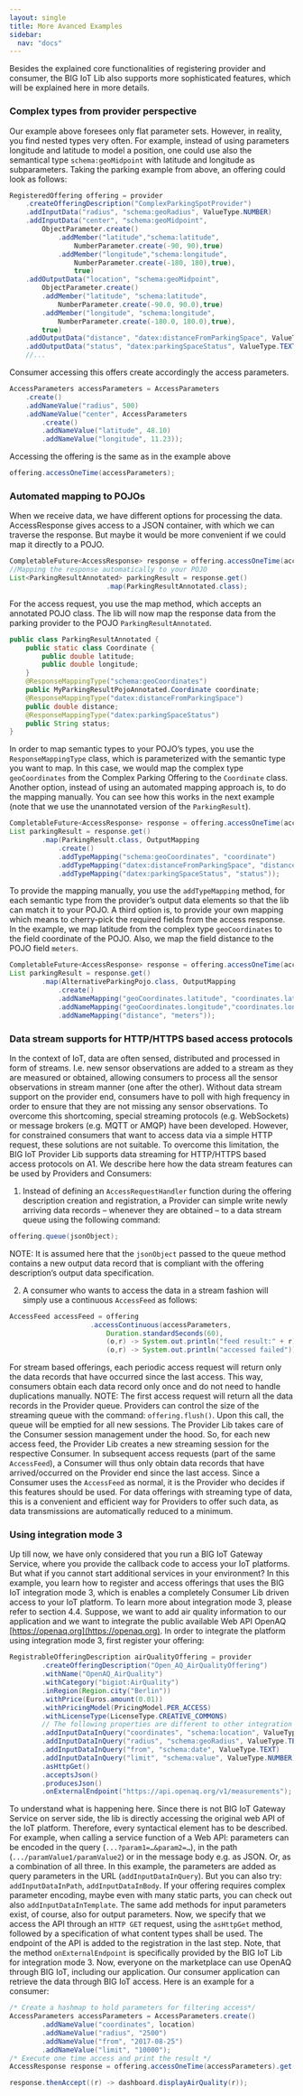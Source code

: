 ```yaml
---
layout: single
title: More Avanced Examples
sidebar: 
  nav: "docs"
---
```

Besides the explained core functionalities of registering provider and consumer, the BIG IoT Lib also supports more sophisticated features, which will be explained here in more details.

###	Complex types from provider perspective
Our example above foresees only flat parameter sets. However, in reality, you find nested types very often. For example, instead of using parameters longitude and latitude to model a position, one could use also the semantical type `schema:geoMidpoint` with latitude and longitude as subparameters. Taking the parking example from above, an offering could look as follows: 

```java
RegisteredOffering offering = provider
	.createOfferingDescription("ComplexParkingSpotProvider")
	.addInputData("radius", "schema:geoRadius", ValueType.NUMBER)
	.addInputData("center", "schema:geoMidpoint",
		ObjectParameter.create()
			.addMember("latitude","schema:latitude",
				NumberParameter.create(-90, 90),true)
			.addMember("longitude","schema:longitude",
				NumberParameter.create(-180, 180),true),
				true)
	.addOutputData("location", "schema:geoMidpoint",
		ObjectParameter.create()
		.addMember("latitude", "schema:latitude", 
			NumberParameter.create(-90.0, 90.0),true)
		.addMember("longitude", "schema:longitude", 
			NumberParameter.create(-180.0, 180.0),true),
		true)
	.addOutputData("distance", "datex:distanceFromParkingSpace", ValueType.NUMBER)
	.addOutputData("status", "datex:parkingSpaceStatus", ValueType.TEXT)
	//...
```

Consumer accessing this offers create accordingly the access parameters.

```java
AccessParameters accessParameters = AccessParameters
	.create()
	.addNameValue("radius", 500)
	.addNameValue("center", AccessParameters
		.create()
		.addNameValue("latitude", 48.10)
		.addNameValue("longitude", 11.23));
```

Accessing the offering is the same as in the example above 

```java
offering.accessOneTime(accessParameters);
```

###	Automated mapping to POJOs
When we receive data, we have different options for processing the data. AccessResponse gives access to a JSON container, with which we can traverse the response. But maybe it would be more convenient if we could map it directly to a POJO. 


```java
CompletableFuture<AccessResponse> response = offering.accessOneTime(accessParameters);
//Mapping the response automatically to your POJO
List<ParkingResultAnnotated> parkingResult = response.get()
						.map(ParkingResultAnnotated.class);
```

For the access request, you use the map method, which accepts an annotated POJO class. The lib will now map the response data from the parking provider to the POJO `ParkingResultAnnotated`. 

```java
public class ParkingResultAnnotated {
	public static class Coordinate {
		public double latitude;
		public double longitude;
	}
	@ResponseMappingType("schema:geoCoordinates")
	public MyParkingResultPojoAnnotated.Coordinate coordinate;
	@ResponseMappingType("datex:distanceFromParkingSpace")
	public double distance;
	@ResponseMappingType("datex:parkingSpaceStatus")
	public String status;	
}
```

In order to map semantic types to your POJO’s types, you use the `ResponseMappingType` class, which is parameterized with the semantic type you want to map. In this case, we would map the complex type `geoCoordinates` from the Complex Parking Offering to the `Coordinate` class. 
Another option, instead of using an automated mapping approach is, to do the mapping manually. You can see how this works in the next example (note that we use the unannotated version of the `ParkingResult`).

```java
CompletableFuture<AccessResponse> response = offering.accessOneTime(accessParameters);
List parkingResult = response.get()
		.map(ParkingResult.class, OutputMapping
			.create()
			.addTypeMapping("schema:geoCoordinates", "coordinate")
			.addTypeMapping("datex:distanceFromParkingSpace", "distance")
			.addTypeMapping("datex:parkingSpaceStatus", "status"));
```

To provide the mapping manually, you use the `addTypeMapping` method, for each semantic type from the provider’s output data elements so that the lib can match it to your POJO.
A third option is, to provide your own mapping which means to cherry-pick the required fields from the access response. In the example, we map latitude from the complex type `geoCoordinates` to the field coordinate of the POJO. Also, we map the field distance to the POJO field `meters`.

```java
CompletableFuture<AccessResponse> response = offering.accessOneTime(accessParameters);
List parkingResult = response.get()
		.map(AlternativeParkingPojo.class, OutputMapping
			.create()
			.addNameMapping("geoCoordinates.latitude", "coordinates.latitude")
			.addNameMapping("geoCoordinates.longitude","coordinates.longitude")
			.addNameMapping("distance", "meters"));
```

###	Data stream supports for HTTP/HTTPS based access protocols
In the context of IoT, data are often sensed, distributed and processed in form of streams. I.e. new sensor observations are added to a stream as they are measured or obtained, allowing consumers to process all the sensor observations in stream manner (one after the other). 
Without data stream support on the provider end, consumers have to poll with high frequency in order to ensure that they are not missing any sensor observations. To overcome this shortcoming, special streaming protocols (e.g. WebSockets) or message brokers (e.g. MQTT or AMQP) have been developed. 
However, for constrained consumers that want to access data via a simple HTTP request, these solutions are not suitable. 
To overcome this limitation, the BIG IoT Provider Lib supports data streaming for HTTP/HTTPS based access protocols on A1. 
We describe here how the data stream features can be used by Providers and Consumers:

1. Instead of defining an `AccessRequestHandler` function during the offering description creation and registration, a Provider can simple write newly arriving data records – whenever they are obtained – to a data stream queue using the following command:

```java
offering.queue(jsonObject);
```

NOTE: It is assumed here that the `jsonObject` passed to the queue method contains a new output data record that is compliant with the offering description’s output data specification. 

2. A consumer who wants to access the data in a stream fashion will simply use a continuous `AccessFeed` as follows: 

```java
AccessFeed accessFeed = offering
					.accessContinuous(accessParameters,
						Duration.standardSeconds(60), 
						(o,r) -> System.out.println("feed result:" + r), 
						(o,r) -> System.out.println("accessed failed"));
```

For stream based offerings, each periodic access request will return only the data records that have occurred since the last access. This way, consumers obtain each data record only once and do not need to handle duplications manually. 
NOTE: The first access request will return all the data records in the Provider queue. Providers can control the size of the streaming queue with the command:  `offering.flush()`. Upon this call, the queue will be emptied for all new sessions.
The Provider Lib takes care of the Consumer session management under the hood. So, for each new access feed, the Provider Lib creates a new streaming session for the respective Consumer. In subsequent access requests (part of the same `AccessFeed`), a Consumer will thus only obtain data records that have arrived/occurred on the Provider end since the last access. 
Since a Consumer uses the `AccessFeed` as normal, it is the Provider who decides if this features should be used. For data offerings with streaming type of data, this is a convenient and efficient way for Providers to offer such data, as data transmissions are automatically reduced to a minimum. 

### Using integration mode 3
Up till now, we have only considered that you run a BIG IoT Gateway Service, where you provide the callback code to access your IoT platforms. But what if you cannot start additional services in your environment? In this example, you learn how to register and access offerings that uses the BIG IoT integration mode 3, which is enables a completely Consumer Lib driven access to your IoT platform. To learn more about integration mode 3, please refer
to section 4.4.
Suppose, we want to add air quality information to our application and we want to integrate the public available Web API OpenAQ [https://openaq.org](https://openaq.org). In order to integrate the platform using integration mode 3, first register your offering:

```java
RegistrableOfferingDescription airQualityOffering = provider
		.createOfferingDescription("Open_AQ_AirQualityOffering")
		.withName("OpenAQ_AirQuality")
		.withCategory("bigiot:AirQuality")
		.inRegion(Region.city("Berlin"))
		.withPrice(Euros.amount(0.01))
		.withPricingModel(PricingModel.PER_ACCESS)
		.withLicenseType(LicenseType.CREATIVE_COMMONS) 
		// The following properties are different to other integration modes
		.addInputDataInQuery("coordinates", "schema:location", ValueType.TEXT)
		.addInputDataInQuery("radius", "schema:geoRadius", ValueType.TEXT)
		.addInputDataInQuery("from", "schema:date", ValueType.TEXT)
		.addInputDataInQuery("limit", "schema:value", ValueType.NUMBER)
		.asHttpGet()
		.acceptsJson()
		.producesJson()
		.onExternalEndpoint("https://api.openaq.org/v1/measurements");
```

To understand what is happening here. Since there is not BIG IoT Gateway Service on server side, the lib is directly accessing the original web API of the IoT platform. Therefore, every syntactical element has to be described. For example, when calling a service function of a Web API: parameters can be encoded in the query (`...?param1=…&param2=…`), in the path (`.../paramValue1/paramValue2`) or in the message body e.g. as JSON. Or, as a combination of all three. In this example, the parameters are added as query parameters in the URL (`addInputDataInQuery`). But you can also try: `addInputDataInPath`, `addInputDataInBody`. If your offering requires complex parameter encoding, maybe even with many static parts, you can check out also `addInputDataInTemplate`. 
The same add methods for input parameters exist, of course, also for output parameters. 
Now, we specify that we access the API through an `HTTP GET` request, using the `asHttpGet` method, followed by a specification of what content types shall be used. The endpoint of the API is added to the registration in the last step. Note, that the method `onExternalEndpoint` is specifically provided by the BIG IoT Lib for integration mode 3.
Now, everyone on the marketplace can use OpenAQ through BIG IoT, including our application. Our consumer application can retrieve the data through BIG IoT access. Here is an example for a consumer:

```java
/* Create a hashmap to hold parameters for filtering access*/
AccessParameters accessParameters = AccessParameters.create()
		.addNameValue("coordinates", location)
		.addNameValue("radius", "2500")
		.addNameValue("from", "2017-08-25")
		.addNameValue("limit", "10000");
/* Execute one time access and print the result */
AccessResponse response = offering.accessOneTime(accessParameters).get();

response.thenAccept((r) -> dashboard.displayAirQuality(r));
```